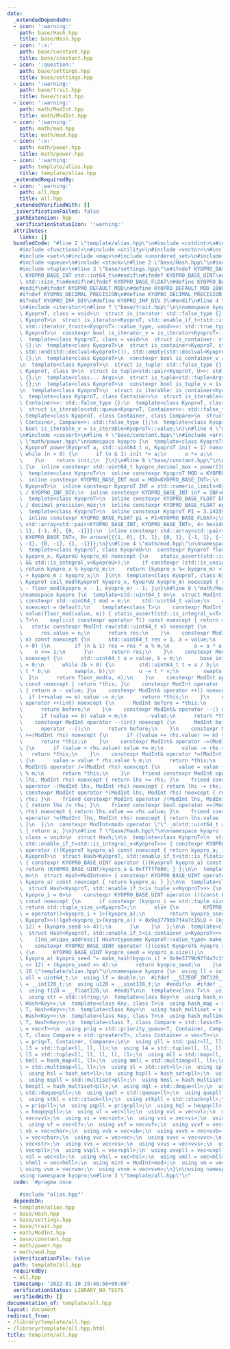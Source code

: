 ```yaml
---
data:
  _extendedDependsOn:
  - icon: ':warning:'
    path: base/Hash.hpp
    title: base/Hash.hpp
  - icon: ':x:'
    path: base/constant.hpp
    title: base/constant.hpp
  - icon: ':question:'
    path: base/settings.hpp
    title: base/settings.hpp
  - icon: ':warning:'
    path: base/trait.hpp
    title: base/trait.hpp
  - icon: ':warning:'
    path: math/ModInt.hpp
    title: math/ModInt.hpp
  - icon: ':warning:'
    path: math/mod.hpp
    title: math/mod.hpp
  - icon: ':x:'
    path: math/power.hpp
    title: math/power.hpp
  - icon: ':warning:'
    path: template/alias.hpp
    title: template/alias.hpp
  _extendedRequiredBy:
  - icon: ':warning:'
    path: all.hpp
    title: all.hpp
  _extendedVerifiedWith: []
  _isVerificationFailed: false
  _pathExtension: hpp
  _verificationStatusIcon: ':warning:'
  attributes:
    links: []
  bundledCode: "#line 2 \"template/alias.hpp\"\n#include <cstdint>\n#include <limits>\n\
    #include <functional>\n#include <utility>\n#include <vector>\n#include <string>\n\
    #include <set>\n#include <map>\n#include <unordered_set>\n#include <unordered_map>\n\
    #include <queue>\n#include <stack>\n#line 2 \"base/Hash.hpp\"\n#include <type_traits>\n\
    #include <tuple>\n#line 3 \"base/settings.hpp\"\n#ifndef KYOPRO_BASE_INT\n#define\
    \ KYOPRO_BASE_INT std::int64_t\n#endif\n#ifndef KYOPRO_BASE_UINT\n#define KYOPRO_BASE_UINT\
    \ std::size_t\n#endif\n#ifndef KYOPRO_BASE_FLOAT\n#define KYOPRO_BASE_FLOAT double\n\
    #endif\n#ifndef KYOPRO_DEFAULT_MOD\n#define KYOPRO_DEFAULT_MOD 1000000007\n#endif\n\
    #ifndef KYOPRO_DECIMAL_PRECISION\n#define KYOPRO_DECIMAL_PRECISION 12\n#endif\n\
    #ifndef KYOPRO_INF_DIV\n#define KYOPRO_INF_DIV 3\n#endif\n#line 4 \"base/trait.hpp\"\
    \n#include <iterator>\n#line 7 \"base/trait.hpp\"\n\nnamespace kyopro {\n  template<class\
    \ KyoproT, class = void>\n  struct is_iterator: std::false_type {};\n  template<class\
    \ KyoproT>\n  struct is_iterator<KyoproT, std::enable_if_t<!std::is_same_v<typename\
    \ std::iterator_traits<KyoproT>::value_type, void>>>: std::true_type {};\n  template<class\
    \ KyoproT>\n  constexpr bool is_iterator_v = is_iterator<KyoproT>::value;\n\n\
    \  template<class KyoproT, class = void>\n  struct is_container: std::false_type\
    \ {};\n  template<class KyoproT>\n  struct is_container<KyoproT, std::void_t<decltype(std::begin(std::declval<KyoproT>()),\
    \ std::end(std::declval<KyoproT>()), std::empty(std::declval<KyoproT>()))>>: std::true_type\
    \ {};\n  template<class KyoproT>\n  constexpr bool is_container_v = is_container<KyoproT>::value;\n\
    \n  template<class KyoproT>\n  struct is_tuple: std::false_type {};\n  template<class\
    \ KyoproT, class U>\n  struct is_tuple<std::pair<KyoproT, U>>: std::true_type\
    \ {};\n  template<class... Args>\n  struct is_tuple<std::tuple<Args...>>: std::true_type\
    \ {};\n  template<class KyoproT>\n  constexpr bool is_tuple_v = is_tuple<KyoproT>::value;\n\
    \n  template<class KyoproT>\n  struct is_iterable: is_container<KyoproT> {};\n\
    \  template<class KyoproT, class Container>\n  struct is_iterable<std::stack<KyoproT,\
    \ Container>>: std::false_type {};\n  template<class KyoproT, class Container>\n\
    \  struct is_iterable<std::queue<KyoproT, Container>>: std::false_type {};\n \
    \ template<class KyoproT, class Container, class Compare>\n  struct is_iterable<std::priority_queue<KyoproT,\
    \ Container, Compare>>: std::false_type {};\n  template<class KyoproT>\n  constexpr\
    \ bool is_iterable_v = is_iterable<KyoproT>::value;\n}\n#line 4 \"math/ModInt.hpp\"\
    \n#include <cassert>\n#line 4 \"base/constant.hpp\"\n#include <array>\n#line 4\
    \ \"math/power.hpp\"\nnamespace kyopro {\n  template<class KyoproT>\n  constexpr\
    \ KyoproT power(KyoproT a, std::uint64_t n, KyoproT init = 1) noexcept {\n   \
    \ while (n > 0) {\n      if (n & 1) init *= a;\n      a *= a;\n      n >>= 1;\n\
    \    }\n    return init;\n  }\n}\n#line 8 \"base/constant.hpp\"\n\nnamespace kyopro\
    \ {\n  inline constexpr std::uint64_t kyopro_decimal_max = power(10, KYOPRO_DECIMAL_PRECISION);\n\
    \  template<class KyoproT>\n  inline constexpr KyoproT MOD = KYOPRO_DEFAULT_MOD;\n\
    \  inline constexpr KYOPRO_BASE_INT mod = MOD<KYOPRO_BASE_INT>;\n  template<class\
    \ KyoproT>\n  inline constexpr KyoproT INF = std::numeric_limits<KyoproT>::max()\
    \ / KYOPRO_INF_DIV;\n  inline constexpr KYOPRO_BASE_INT inf = INF<KYOPRO_BASE_INT>;\n\
    \  template<class KyoproT>\n  inline constexpr KYOPRO_BASE_FLOAT EPS = (KyoproT)1\
    \ / decimal_precision_max;\n  inline constexpr KYOPRO_BASE_FLOAT eps = EPS<lf>;\n\
    \  template<class KyoproT>\n  inline constexpr KyoproT PI = 3.14159265358979323846;\n\
    \  inline constexpr KYOPRO_BASE_FLOAT pi = PI<KYOPRO_BASE_FLOAT>;\n  inline constexpr\
    \ std::array<std::pair<KYOPRO_BASE_INT, KYOPRO_BASE_INT>, 4> beside{{{1, 0}, {0,\
    \ 1}, {-1, 0}, {0, -1}}};\n  inline constexpr std::array<std::pair<KYOPRO_BASE_INT,\
    \ KYOPRO_BASE_INT>, 8> around{{{1, 0}, {1, 1}, {0, 1}, {-1, 1}, {-1, 0}, {-1,\
    \ -1}, {0, -1}, {1, -1}}};\n}\n#line 4 \"math/mod.hpp\"\n\nnamespace kyopro {\n\
    \  template<class KyoproT, class KyoproU>\n  constexpr KyoproT floor_mod(KyoproT\
    \ kyopro_x, KyoproU kyopro_m) noexcept {\n    static_assert(std::is_integral_v<KyoproT>\
    \ && std::is_integral_v<KyoproU>);\n    if constexpr (std::is_unsigned_v<KyoproT>)\
    \ return kyopro_x % kyopro_m;\n    return (kyopro_x %= kyopro_m) < 0 ? kyopro_x\
    \ + kyopro_m : kyopro_x;\n  }\n\n  template<class KyoproT, class KyoproU>\n  constexpr\
    \ KyoproT ceil_mod(KyoproT kyopro_x, KyoproU kyopro_m) noexcept { return kyopro_m\
    \ - floor_mod(kyopro_x - 1, kyopro_m) - 1; }\n}\n#line 8 \"math/ModInt.hpp\"\n\
    \nnamespace kyopro {\n  template<std::uint64_t m>\n  struct ModInt {\n    static\
    \ constexpr std::uint64_t mod = m;\n    std::uint64_t value;\n    constexpr ModInt()\
    \ noexcept = default;\n    template<class T>\n    constexpr ModInt(T value) noexcept:\
    \ value(floor_mod(value, m)) { static_assert(std::is_integral_v<T>); }\n    template<class\
    \ T>\n    explicit constexpr operator T() const noexcept { return value; }\n \
    \   static constexpr ModInt raw(std::uint64_t n) noexcept {\n      ModInt res;\n\
    \      res.value = n;\n      return res;\n    }\n    constexpr ModInt power(std::uint64_t\
    \ n) const noexcept {\n      std::uint64_t res = 1, a = value;\n      while (n\
    \ > 0) {\n        if (n & 1) res = res * a % m;\n        a = a * a % m;\n    \
    \    n >>= 1;\n      }\n      return res;\n    }\n    constexpr ModInt inv() const\
    \ noexcept {\n      std::uint64_t a = value, b = m;\n      base_int_t u = 1, v\
    \ = 0;\n      while (b > 0) {\n        std::uint64_t t = a / b;\n        a -=\
    \ t * b;\n        swap(a, b);\n        u -= t * v;\n        swap(u, v);\n    \
    \  }\n      return floor_mod(u, m);\n    }\n    constexpr ModInt operator +()\
    \ const noexcept { return *this; }\n    constexpr ModInt operator -() const noexcept\
    \ { return m - value; }\n    constexpr ModInt& operator ++() noexcept {\n    \
    \  if (++value >= m) value -= m;\n      return *this;\n    }\n    constexpr ModInt\
    \ operator ++(int) noexcept {\n      ModInt before = *this;\n      operator ++();\n\
    \      return before;\n    }\n    constexpr ModInt& operator --() noexcept {\n\
    \      if (value == 0) value = m;\n      --value;\n      return *this;\n    }\n\
    \    constexpr ModInt operator --(int) noexcept {\n      ModInt before = *this;\n\
    \      operator --();\n      return before;\n    }\n    constexpr ModInt& operator\
    \ +=(ModInt rhs) noexcept {\n      if ((value += rhs.value) >= m) value -= m;\n\
    \      return *this;\n    }\n    constexpr ModInt& operator -=(ModInt rhs) noexcept\
    \ {\n      if (value < rhs.value) value += m;\n      value -= rhs.value;\n   \
    \   return *this;\n    }\n    constexpr ModInt& operator *=(ModInt rhs) noexcept\
    \ {\n      value = value * rhs.value % m;\n      return *this;\n    }\n    constexpr\
    \ ModInt& operator /=(ModInt rhs) noexcept {\n      value = value * rhs.inv().value\
    \ % m;\n      return *this;\n    }\n    friend constexpr ModInt operator +(ModInt\
    \ lhs, ModInt rhs) noexcept { return lhs += rhs; }\n    friend constexpr ModInt\
    \ operator -(ModInt lhs, ModInt rhs) noexcept { return lhs -= rhs; }\n    friend\
    \ constexpr ModInt operator *(ModInt lhs, ModInt rhs) noexcept { return lhs *=\
    \ rhs; }\n    friend constexpr ModInt operator /(ModInt lhs, ModInt rhs) noexcept\
    \ { return lhs /= rhs; }\n    friend constexpr bool operator ==(ModInt lhs, ModInt\
    \ rhs) noexcept { return lhs.value == rhs.value; }\n    friend constexpr bool\
    \ operator !=(ModInt lhs, ModInt rhs) noexcept { return lhs.value != rhs.value;\
    \ }\n  };\n  constexpr ModInt<mod> operator \"\" _m(std::uint64_t a) noexcept\
    \ { return a; }\n}\n#line 7 \"base/Hash.hpp\"\n\nnamespace kyopro {\n  template<class,\
    \ class = void>\n  struct Hash;\n\n  template<class KyoproT>\n  struct Hash<KyoproT,\
    \ std::enable_if_t<std::is_integral_v<KyoproT>>> { constexpr KYOPRO_BASE_UINT\
    \ operator ()(KyoproT kyopro_a) const noexcept { return kyopro_a; } };\n\n  template<class\
    \ KyoproT>\n  struct Hash<KyoproT, std::enable_if_t<std::is_floating_point_v<KyoproT>>>\
    \ { constexpr KYOPRO_BASE_UINT operator ()(KyoproT kyopro_a) const noexcept {\
    \ return (KYOPRO_BASE_UINT)kyopro_a & 0xfffff000; } };\n\n  template<KYOPRO_BASE_UINT\
    \ m>\n  struct Hash<ModInt<m>> { constexpr KYOPRO_BASE_UINT operator ()(ModInt<m>\
    \ kyopro_a) const noexcept { return kyopro_a; } };\n\n  template<class KyoproT>\n\
    \  struct Hash<KyoproT, std::enable_if_t<is_tuple_v<KyoproT>>> {\n    template<KYOPRO_BASE_UINT\
    \ kyopro_i = 0>\n    constexpr KYOPRO_BASE_UINT operator ()(const KyoproT& kyopro_a)\
    \ const noexcept {\n      if constexpr (kyopro_i == std::tuple_size_v<KyoproT>)\
    \ return std::tuple_size_v<KyoproT>;\n      else {\n        KYOPRO_BASE_UINT kyopro_seed\
    \ = operator()<kyopro_i + 1>(kyopro_a);\n        return kyopro_seed ^ (Hash<std::tuple_element_t<kyopro_i,\
    \ KyoproT>>()(get<kyopro_i>(kyopro_a)) + 0x9e3779b97f4a7c15LU + (kyopro_seed <<\
    \ 12) + (kyopro_seed >> 4));\n      }\n    }\n  };\n\n  template<class KyoproT>\n\
    \  struct Hash<KyoproT, std::enable_if_t<is_container_v<KyoproT>>> {\n  private:\n\
    \    [[no_unique_address]] Hash<typename KyoproT::value_type> make_hash;\n  public:\n\
    \    constexpr KYOPRO_BASE_UINT operator ()(const KyoproT& kyopro_a) const noexcept\
    \ {\n      KYOPRO_BASE_UINT kyopro_seed = kyopro_a.size();\n      for (auto& kyopro_i:\
    \ kyopro_a) kyopro_seed ^= make_hash(kyopro_i) + 0x9e3779b97f4a7c15LU + (kyopro_seed\
    \ << 12) + (kyopro_seed >> 4);\n      return kyopro_seed;\n    }\n  };\n}\n#line\
    \ 16 \"template/alias.hpp\"\n\nnamespace kyopro {\n  using ll = int64_t;\n  using\
    \ ull = uint64_t;\n  using lf = double;\n  #ifdef __SIZEOF_INT128__\n  using i128\
    \ = __int128_t;\n  using u128 = __uint128_t;\n  #endif\n  #ifdef __SIZEOF_FLOAT128__\n\
    \  using f128 = __float128;\n  #endif\n\n  template<class T>\n  using vec = std::vector<T>;\n\
    \  using str = std::string;\n  template<class Key>\n  using hash_set = std::unordered_set<Key,\
    \ Hash<Key>>;\n  template<class Key, class T>\n  using hash_map = std::unordered_map<Key,\
    \ T, Hash<Key>>;\n  template<class Key>\n  using hash_multiset = std::unordered_multiset<Key,\
    \ Hash<Key>>;\n  template<class Key, class T>\n  using hash_multimap = std::unordered_multimap<Key,\
    \ T, Hash<Key>>;\n  template<class T, class Compare = std::less<T>, class Container\
    \ = vec<T>>\n  using priq = std::priority_queue<T, Container, Compare>;\n  template<class\
    \ T, class Compare = std::greater<T>, class Container = vec<T>>\n  using heapq\
    \ = priq<T, Container, Compare>;\n\n  using pll = std::pair<ll, ll>;\n  using\
    \ l3 = std::tuple<ll, ll, ll>;\n  using l4 = std::tuple<ll, ll, ll, ll>;\n  using\
    \ l5 = std::tuple<ll, ll, ll, ll, ll>;\n  using mll = std::map<ll, ll>;\n  using\
    \ hmll = hash_map<ll, ll>;\n  using mmll = std::multimap<ll, ll>;\n  using hmmll\
    \ = std::multimap<ll, ll>;\n  using sl = std::set<ll>;\n  using spll = std::set<pll>;\n\
    \  using hsl = hash_set<ll>;\n  using hspll = hash_set<pll>;\n  using msl = std::multiset<ll>;\n\
    \  using mspll = std::multiset<pll>;\n  using hmsl = hash_multiset<ll>;\n  using\
    \ hmspll = hash_multiset<pll>;\n  using dql = std::deque<ll>;\n  using dqpll =\
    \ std::deque<pll>;\n  using quel = std::queue<ll>;\n  using quepll = std::queue<pll>;\n\
    \  using stkl = std::stack<ll>;\n  using stkpll = std::stack<pll>;\n  using pql\
    \ = priq<ll>;\n  using pqpll = priq<pll>;\n  using hql = heapq<ll>;\n  using hqpll\
    \ = heapq<pll>;\n  using vl = vec<ll>;\n  using vvl = vec<vl>;\n  using vvvl =\
    \ vec<vvl>;\n  using vi = vec<int>;\n  using vvi = vec<vi>;\n  using vvvi = vec<vvi>;\n\
    \  using vf = vec<lf>;\n  using vvf = vec<vf>;\n  using vvvf = vec<vvf>;\n  using\
    \ vb = vec<char>;\n  using vvb = vec<vb>;\n  using vvvb = vec<vvb>;\n  using vc\
    \ = vec<char>;\n  using vvc = vec<vc>;\n  using vvvc = vec<vvc>;\n  using vs =\
    \ vec<str>;\n  using vvs = vec<vs>;\n  using vvvs = vec<vvs>;\n  using vpll =\
    \ vec<pll>;\n  using vvpll = vec<vpll>;\n  using vvvpll = vec<vvpll>;\n  using\
    \ vsl = vec<sl>;\n  using vhsl = vec<hsl>;\n  using vmll = vec<mll>;\n  using\
    \ vhmll = vec<hmll>;\n  using mint = ModInt<mod>;\n  using vm = vec<mint>;\n \
    \ using vvm = vec<vm>;\n  using vvvm = vec<vvm>;\n}\n\nusing namespace std;\n\
    using namespace kyopro;\n#line 3 \"template/all.hpp\"\n"
  code: '#pragma once

    #include "alias.hpp"'
  dependsOn:
  - template/alias.hpp
  - base/Hash.hpp
  - base/settings.hpp
  - base/trait.hpp
  - math/ModInt.hpp
  - base/constant.hpp
  - math/power.hpp
  - math/mod.hpp
  isVerificationFile: false
  path: template/all.hpp
  requiredBy:
  - all.hpp
  timestamp: '2022-01-10 19:46:56+09:00'
  verificationStatus: LIBRARY_NO_TESTS
  verifiedWith: []
documentation_of: template/all.hpp
layout: document
redirect_from:
- /library/template/all.hpp
- /library/template/all.hpp.html
title: template/all.hpp
---
```

